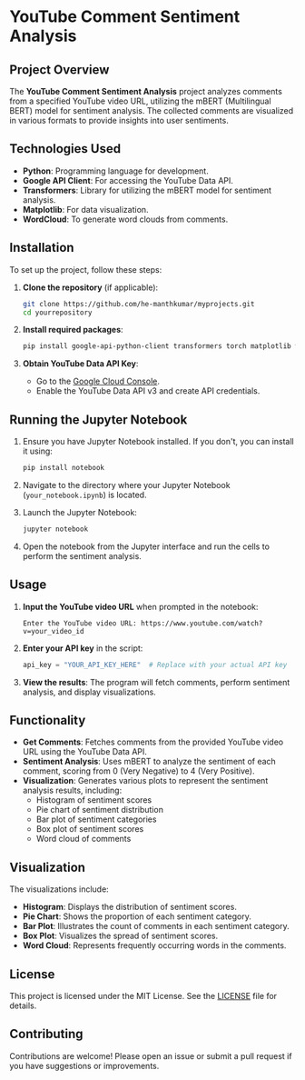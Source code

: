 # YouTube Comment Sentiment Analysis

## Project Overview

The **YouTube Comment Sentiment Analysis** project analyzes comments from a specified YouTube video URL, utilizing the mBERT (Multilingual BERT) model for sentiment analysis. The collected comments are visualized in various formats to provide insights into user sentiments.

## Technologies Used

- **Python**: Programming language for development.
- **Google API Client**: For accessing the YouTube Data API.
- **Transformers**: Library for utilizing the mBERT model for sentiment analysis.
- **Matplotlib**: For data visualization.
- **WordCloud**: To generate word clouds from comments.

## Installation

To set up the project, follow these steps:

1. **Clone the repository** (if applicable):

   ```bash
   git clone https://github.com/he-manthkumar/myprojects.git
   cd yourrepository
   ```

2. **Install required packages**:

   ```bash
   pip install google-api-python-client transformers torch matplotlib wordcloud
   ```

3. **Obtain YouTube Data API Key**:
   - Go to the [Google Cloud Console](https://console.cloud.google.com/).
   - Enable the YouTube Data API v3 and create API credentials.

## Running the Jupyter Notebook

1. Ensure you have Jupyter Notebook installed. If you don't, you can install it using:

   ```bash
   pip install notebook
   ```

2. Navigate to the directory where your Jupyter Notebook (`your_notebook.ipynb`) is located.

3. Launch the Jupyter Notebook:

   ```bash
   jupyter notebook
   ```

4. Open the notebook from the Jupyter interface and run the cells to perform the sentiment analysis.

## Usage

1. **Input the YouTube video URL** when prompted in the notebook:

   ```
   Enter the YouTube video URL: https://www.youtube.com/watch?v=your_video_id
   ```

2. **Enter your API key** in the script:

   ```python
   api_key = "YOUR_API_KEY_HERE"  # Replace with your actual API key
   ```

3. **View the results**: The program will fetch comments, perform sentiment analysis, and display visualizations.

## Functionality

- **Get Comments**: Fetches comments from the provided YouTube video URL using the YouTube Data API.
- **Sentiment Analysis**: Uses mBERT to analyze the sentiment of each comment, scoring from 0 (Very Negative) to 4 (Very Positive).
- **Visualization**: Generates various plots to represent the sentiment analysis results, including:
  - Histogram of sentiment scores
  - Pie chart of sentiment distribution
  - Bar plot of sentiment categories
  - Box plot of sentiment scores
  - Word cloud of comments

## Visualization

The visualizations include:

- **Histogram**: Displays the distribution of sentiment scores.
- **Pie Chart**: Shows the proportion of each sentiment category.
- **Bar Plot**: Illustrates the count of comments in each sentiment category.
- **Box Plot**: Visualizes the spread of sentiment scores.
- **Word Cloud**: Represents frequently occurring words in the comments.

## License

This project is licensed under the MIT License. See the [LICENSE](LICENSE) file for details.

## Contributing

Contributions are welcome! Please open an issue or submit a pull request if you have suggestions or improvements.

